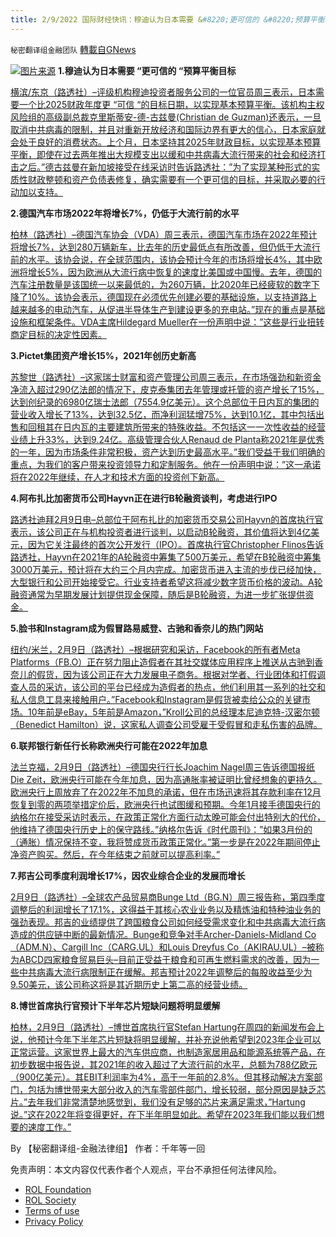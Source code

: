 ```yaml
---
title: 2/9/2022 国际财经快讯：穆迪认为日本需要 &#8220;更可信的 &#8220;预算平衡目标；脸书和Instagram成为假冒路易威登、古驰和香奈儿的热门网站
---
```

`秘密翻译组金融团队` [轉載自GNews](https://gnews.org/zh-hans/1979736/)

![](https://assets.gnews.org/wp-content/uploads/2022/02/20220209-2-1.jpg)[图片来源](https://www.oann.com/japan-needs-more-credible-budget-balancing-target-moodys/)
**1.穆迪认为日本需要 “更可信的 “预算平衡目标**

[横滨/东京（路透社）–评级机构穆迪投资者服务公司的一位官员周三表示，日本需要一个比2025财政年度更 “可信 “的目标日期，以实现基本预算平衡。该机构主权风险组的高级副总裁克里斯蒂安-德-古兹曼(Christian de Guzman)还表示，一旦取消中共病毒的限制，并且对重新开放经济和国际边界有更大的信心，日本家庭就会处于良好的消费状态。上个月，日本坚持其2025年财政目标，以实现基本预算平衡，即使在过去两年推出大规模支出以缓和中共病毒大流行带来的社会和经济打击之后。”德古兹曼在新加坡接受在线采访时告诉路透社：”为了实现某种形式的实质性财政整顿和资产负债表修复，确实需要有一个更可信的目标，并采取必要的行动加以支持。](https://www.oann.com/japan-needs-more-credible-budget-balancing-target-moodys/)

**2.德国汽车市场2022年将增长7%，仍低于大流行前的水平**

[柏林（路透社）–德国汽车协会（VDA）周三表示，德国汽车市场在2022年预计将增长7%，达到280万辆新车，比去年的历史最低点有所改善，但仍低于大流行前的水平。该协会说，在全球范围内，该协会预计今年的市场将增长4%，其中欧洲将增长5%，因为欧洲从大流行病中恢复的速度比美国或中国慢。去年，德国的汽车注册数量是该国统一以来最低的，为260万辆，比2020年已经疲软的数字下降了10%。该协会表示，德国现在必须优先创建必要的基础设施，以支持道路上越来越多的电动汽车，从促进半导体生产到建设更多的充电站。”现在的重点是基础设施和框架条件。VDA主席Hildegard Mueller在一份声明中说：”这些是行业扭转商定目标的决定性因素。](https://www.oann.com/german-car-market-to-grow-7-in-2022-still-below-pre-pandemic-vda/)

**3.Pictet集团资产增长15%，2021年创历史新高**

[苏黎世（路透社）–这家瑞士财富和资产管理公司周三表示，在市场强劲和新资金净流入超过290亿法郎的情况下，皮克泰集团去年管理或托管的资产增长了15%，达到创纪录的6980亿瑞士法郎（7554.9亿美元）。这个总部位于日内瓦的集团的营业收入增长了13%，达到32.5亿，而净利润猛增75%，达到10.1亿，其中包括出售和回租其在日内瓦的主要建筑所带来的特殊收益。不包括这一一次性收益的经营业绩上升33%，达到9.24亿。高级管理合伙人Renaud de Planta称2021年是优秀的一年，因为市场条件非常积极，资产达到历史最高水平。”我们受益于我们明确的重点，为我们的客户带来投资领导力和定制服务。他在一份声明中说：”这一承诺将在2022年继续，在人才和技术方面的投资创下新高。](https://www.oann.com/pictet-groups-assets-rise-15-to-record-high-in-2021/)

**4.阿布扎比加密货币公司Hayvn正在进行B轮融资谈判，考虑进行IPO**

[路透社迪拜2月9日电–总部位于阿布扎比的加密货币交易公司Hayvn的首席执行官表示，该公司正在与机构投资者进行谈判，以启动B轮融资，其价值将达到4亿美元，因为它关注最终的首次公开发行（IPO）。首席执行官Christopher Flinos告诉路透社，Hayvn在2021年的A轮融资中筹集了500万美元，希望在B轮融资中筹集3000万美元，预计将在大约三个月内完成。加密货币进入主流的步伐已经加快，大型银行和公司开始接受它。行业支持者希望这将减少数字货币价格的波动。A轮融资通常为早期发展计划提供现金保障，随后是B轮融资，为进一步扩张提供资金。](https://www.reuters.com/markets/europe/abu-dhabi-crypto-firm-hayvn-talks-series-b-funding-eyes-ipo-2022-02-09/)

**5.脸书和Instagram成为假冒路易威登、古驰和香奈儿的热门网站**

[纽约/米兰，2月9日（路透社）–根据研究和采访，Facebook的所有者Meta Platforms（FB.O）正在努力阻止造假者在其社交媒体应用程序上推送从古驰到香奈儿的假货，因为该公司正在大力发展电子商务。根据对学者、行业团体和打假调查人员的采访，该公司的平台已经成为造假者的热点，他们利用其一系列的社交和私人信息工具来接触用户。”Facebook和Instagram是假货被卖给公众的关键市场。10年前是eBay，5年前是Amazon，”Kroll公司的总经理本尼迪克特-汉密尔顿（Benedict Hamilton）说，这家私人调查公司受雇于受假冒和走私伤害的品牌。](https://www.reuters.com/technology/facebook-instagram-are-hot-spots-fake-louis-vuitton-gucci-chanel-2022-02-09/)

**6.联邦银行新任行长称欧洲央行可能在2022年加息**

[法兰克福，2月9日（路透社）–德国央行行长Joachim Nagel周三告诉德国报纸Die Zeit，欧洲央行可能在今年加息，因为高通胀率被证明比曾经想象的更持久。欧洲央行上周放弃了在2022年不加息的承诺，但在市场迅速将其存款利率在12月恢复到零的两项举措定价后，欧洲央行也试图缓和预期。今年1月接手德国央行的纳格尔在接受采访时表示，在政策正常化方面行动太晚可能会付出特别大的代价，他维持了德国央行历史上的保守路线。”纳格尔告诉《时代周刊》：”如果3月份的（通胀）情况保持不变，我将赞成货币政策正常化。”第一步是在2022年期间停止净资产购买。然后，在今年结束之前就可以提高利率。”](https://www.reuters.com/business/finance/ecb-could-raise-rates-2022-new-bundesbank-chief-says-2022-02-09/)

**7.邦吉公司季度利润增长17%，因农业综合企业的发展而增长**

[2月9日（路透社）–全球农产品贸易商Bunge Ltd（BG.N）周三报告称，第四季度调整后的利润增长了17.1%，这得益于其核心农业业务以及精炼油和特种油业务的强劲表现。邦吉的业绩提供了跨国粮食公司如何经受需求变化和中共病毒大流行病造成的供应链中断的最新情况。Bunge和竞争对手Archer-Daniels-Midland Co（ADM.N）、Cargill Inc（CARG.UL）和Louis Dreyfus Co（AKIRAU.UL）–被称为ABCD四家粮食贸易巨头–目前正受益于粮食和可再生燃料需求的改善，因为一些中共病毒大流行病限制正在缓解。邦吉预计2022年调整后的每股收益至少为9.50美元，该公司称这将是其近期历史上第二高的经营业绩。](https://www.reuters.com/business/bunge-reports-17-rise-fourth-quarter-profit-2022-02-09/)

**8.博世首席执行官预计下半年芯片短缺问题将明显缓解**

[柏林，2月9日（路透社）–博世首席执行官Stefan Hartung在周四的新闻发布会上说，他预计今年下半年芯片短缺将明显缓解，并补充说他希望到2023年企业可以正常运营。这家世界上最大的汽车供应商，也制造家居用品和能源系统等产品，在初步数据中报告说，其2021年的收入超过了大流行前的水平，总额为788亿欧元（900亿美元）。其EBIT利润率为4%，高于一年前的2.8%。但其移动解决方案部门，包括为博世带来大部分收入的汽车零部件部门，增长较弱，部分原因是缺乏芯片。”去年我们非常清楚地感觉到，我们没有足够的芯片来满足需求，”Hartung说。”这在2022年将变得更好，在下半年明显如此。希望在2023年我们能以我们想要的速度工作。”](https://www.reuters.com/technology/bosch-ceo-expects-chip-shortage-ease-significantly-second-half-2022-02-09/)

By 【秘密翻译组-金融法律组】
作者：千年等一回

 

免责声明：本文内容仅代表作者个人观点，平台不承担任何法律风险。

- [ROL Foundation](https://rolfoundation.org/)
- [ROL Society](https://rolsociety.org/)
- [Terms of use](https://gnews.org/terms-of-use-3/)
- [Privacy Policy](https://gnews.org/privacy-policy/)
